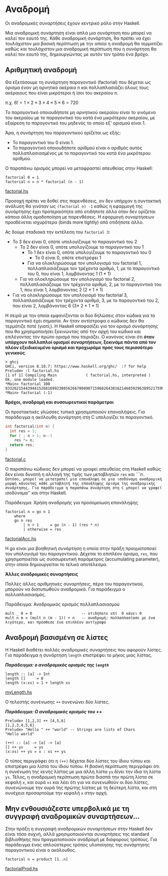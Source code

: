 # Αναδρομή

Οι αναδρομικές συναρτήσεις έχουν κεντρικό ρόλο στην Haskell. 

Μια αναδρομική συνάρτηση είναι απλά μια συνάρτηση που μπορεί να καλεί τον εαυτό της. Κάθε αναδρομική συνάρτηση, θα πρέπει να έχει τουλάχιστον μια βασική περίπτωση με την οποία η αναδρομή θα τερματίζει καθώς και τουλάχιστον μια αναδρομική περίπτωση που η συνάρτηση θα καλεί τον εαυτό της, δημιουργώντας με αυτόν τον τρόπο ένα βρόχο.

## Αριθμητική αναδρομή

Θα εξετάσουμε τη συνάρτηση παραγοντικό (factorial) που δέχεται ως όρισμα έναν μη αρνητικό ακέραιο n και πολλαπλασιάζει όλους τους ακέραιους που είναι μικρότεροι ή ίσοι του ακεραίου n.

π.χ. $6! = 1 \times 2 \times 3 \times 4 \times 5 \times 6 =720$

Το παραγοντικό οποιουδήποτε μη αρνητικού ακεραίου είναι το γινόμενο του ακεραίου με το παραγοντικό του κατά ένα μικρότερου ακεραίου, με εξαίρεση το παραγοντικό του μηδενός το οποίο εξ' ορισμού είναι 1.

Άρα, η συνάρτηση του παραγοντικού ορίζεται ως εξής:
* Το παραγοντικό του 0 είναι 1.
* Το παραγοντικό οποιουδήποτε αριθμού είναι ο αριθμός αυτός πολλαπλασιασμένος με το παραγοντικό του κατά ένα μικρότερου αριθμού.

Ο παραπάνω ορισμός μπορεί να μεταφραστεί απευθείας στην Haskell:

```
factorial 0 = 1
factorial n = n * factorial (n - 1)
```

[factorial.hs](./factorial.hs)

Προσοχή πρέπει να δοθεί στις παρενθέσεις, αν δεν υπήρχαν η συντακτική ανάλυση θα γινόταν ως ```(factorial n) -1``` καθώς η εφαρμογή της συνάρτησης έχει προτεραιότητα από οτιδήποτε άλλο όταν δεν ορίζεται κάποια άλλη ομαδοποίηση με παρενθέσεις. Η εφαρμογή συναρτήσεων προσδένεται ισχυρότερα (binds more tightly) από οτιδήποτε άλλο.

Ας δούμε σταδιακά την εκτέλεση του ```factorial 3```:

* Το 3 δεν είναι 0, οπότε υπολογίζουμε το παραγοντικό του 2
  * Το 2 δεν είναι 0, οπότε υπολογίζουμε το παραγοντικό του 1
    * Το 1 δεν είναι 0, οπότε υπολογίζουμε το παραγοντικό του 0
      * Το 0 είναι 0, οπότε επιστρέφει 1
    * Για να ολοκληρώσουμε τον υπολογισμό του factorial 1, πολλαπλασιάζουμε τον τρέχοντα αριθμό, 1, με το παραγοντικό του 0, που είναι 1, λαμβάνοντας 1 (1 * 1)
  * Για να ολοκληρώσουμε τον υπολογισμό του factorial 2, πολλαπλασιάζουμε τον τρέχοντα αριθμό, 2, με το παραγοντικό του 1, που είναι 1, λαμβάνοντας 2 (2 * 1 * 1)
* Για να ολοκληρώσουμε τον υπολογισμό του factorial 3, πολλαπλασιάζουμε τον τρέχοντα αριθμό, 3, με το παραγοντικό του 2, που είναι 2, λαμβάνοντας 6 (3* 2 * 1 * 1)

Η σειρά με την οποία εμφανίζονται οι δύο δηλώσεις στον κώδικα για το παραγοντικό έχει σημασία. Αν ήταν αντίστροφα ο κώδικας δεν θα τερμάτιζε ποτέ (γιατί;). Η Haskell αποφασίζει για τον ορισμό συνάρτησης που θα χρησιμοποιήσει ξεκινώντας από την αρχή του κώδικα και επιλέγοντας τον πρώτο ορισμό που ταιριάζει. Ο κανόνας είναι ότι **όταν υπάρχουν πολλαπλοί ορισμοί συναρτήσεων, ξεκινάμε πάντα από τον πλέον εξειδικευμένο ορισμό και προχωράμε προς τους περισσότερο γενικούς**.

```
> ghci
GHCi, version 8.10.7: https://www.haskell.org/ghc/  :? for help
Prelude> :l factorial.hs
[1 of 1] Compiling Main             ( factorial.hs, interpreted )
Ok, one module loaded.
*Main> factorial 100
93326215443944152681699238856266700490715968264381621468592963895217599993229915608941463976156518286253697920827223758251185210916864000000000000000000000000
*Main> factorial (-1)

```

**Βρόχοι, αναδρομή και συσσωρευτικοί παράμετροι**

Οι προστακτικές γλώσσες τυπικά χρησιμοποιούν επαναλήψεις. Για παράδειγμα η ακόλουθη συνάρτηση στη C υπολογίζει το παραγοντικό.

```c
int factorial(int n) {
  int res = 1;
  for ( ; n > 1; n--)
    res *= n;
  return res;
}
```

[factorial.c](./factorial.c)

Ο παραπάνω κώδικας δεν μπορεί να γραφεί απευθείας στη Haskell καθώς δεν είναι δυνατή η αλλαγή της τιμής των μεταβλητών ```res``` και ```n``. Ωστόσο, μπορεί να μετατραπεί μια επανάληψη σε μια ισοδύναμη αναδρομική μορφή κάνοντας κάθε μεταβλητή της επανάληψης όρισμα της αναδρομικής συνάρτησης. Για παράδειγμα η παραπάνω συνάρτηση στη C μπορεί να γραφεί ``ισοδύναμα'' και στην Haskell.

Παράδειγμα: Χρήση αναδρομής για προσομοίωση επανάληψης

```
factorial n = go n 1
    where
    go n res
        | n > 1     = go (n - 1) (res * n)
        | otherwise = res
```

[factorialAcc.hs](./factorialAcc.hs)

Η go είναι μια βοηθητική συνάρτηση η οποία στην πράξη πραγματοποιεί τον υπολογισμό του παραγοντικού. Δέχεται το επιπλέον όρισμα, ```res```, που χρησιμοποιείται ως συσσωρευτική παράμετρος (accumulating parameter), στην οποία δημιουργείται το τελικό αποτέλεσμα.

**Άλλες αναδρομικές συναρτήσεις**

Πολλές άλλες αριθμητικές συναρτήσεις, πέρα του παραγοντικού, μπορούν να διατυπωθούν αναδρομικά. Για παράδειγμα ο πολλαπλασιασμός.

Παράδειγμα: Αναδρομικός ορισμός πολλαπλασιασμού

```
mult _ 0 = 0                      -- οτιδήποτε επί  0 κάνει 0
mult n m = (mult n (m - 1)) + n   -- αναδρομή: πολλαπλασίασε με ένα λιγότερο, και πρόσθεσε ένα επιπλέον αντίγραφο
```

## Αναδρομή βασισμένη σε λίστες

Η Haskell διαθέτει πολλές αναδρομικές συναρτήσεις που αφορούν λίστες. Για παράδειγμα η συνάρτηση ```length``` επιστρέφει το μήκος μιας λίστας.

***Παράδειγμα: ο αναδρομικός ορισμός της ```length```***

```
length :: [a] -> Int
length []     = 0
length (x:xs) = 1 + length xs
```

[myLength.hs](./myLength.hs)

Ο τελεστής συνένωσης  ``++``  συνενώνει δύο λίστες.

***Παράδειγμα: Ο αναδρομικός ορισμός του ++***

```
Prelude> [1,2,3] ++ [4,5,6]
[1,2,3,4,5,6]
Prelude> "Hello " ++ "world" -- Strings are lists of Chars
"Hello world"
```

```
(++) :: [a] -> [a] -> [a]
[] ++ ys     = ys
(x:xs) ++ ys = x : xs ++ ys
```

Ο τύπος περιγράφει ότι η ```(++)``` δέχεται δύο λίστες του ίδιου τύπου και επιστρέφει μια λίστα του ίδιου τύπου. Η βασική περίπτωση περιγράφει ότι η συνένωση της κενής λίστας με μια άλλη λίστα ```ys``` δίνει την ίδια τη λίστα ```ys```. Τέλος, η αναδρομική περίπτωση πρώτα διασπά την πρώτη λίστα σε κεφαλή ```x```, και ουρά ```xs``` και λέει ότι για να συνενωθούν οι δύο λίστες, συνενώνουμε την ουρά της πρώτης λίστας με τη δεύτερη λίστα, και στη συνέχεια προσαρτούμε την κεφαλή ```x``` στην αρχή. 

## Μην ενθουσιάζεστε υπερβολικά με τη συγγραφή αναδρομικών συναρτήσεων...

Στην πράξη η συγγραφή αναδρομικών συναρτήσεων στην Haskell δεν είναι τόσο συχνή, αλλά χρησιμοποιούνται συναρτήσεις της standard βιβλιοθήκης που πραγματοποιούν αναδρομή με διάφορους τρόπους. Για παράδειγμα ένας απλούστερος τρόπος υλοποίησης της συνάρτησης παραγοντικού είναι ο ακόλουθος.

```
factorial n = product [1..n]
```

[factorialProd.hs](./factorialProd.hs)